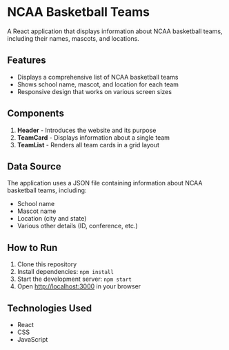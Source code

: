 # NCAA Basketball Teams

A React application that displays information about NCAA basketball teams, including their names, mascots, and locations.

## Features

- Displays a comprehensive list of NCAA basketball teams
- Shows school name, mascot, and location for each team
- Responsive design that works on various screen sizes

## Components

1. **Header** - Introduces the website and its purpose
2. **TeamCard** - Displays information about a single team
3. **TeamList** - Renders all team cards in a grid layout

## Data Source

The application uses a JSON file containing information about NCAA basketball teams, including:
- School name
- Mascot name
- Location (city and state)
- Various other details (ID, conference, etc.)

## How to Run

1. Clone this repository
2. Install dependencies: `npm install`
3. Start the development server: `npm start`
4. Open [http://localhost:3000](http://localhost:3000) in your browser

## Technologies Used

- React
- CSS
- JavaScript
